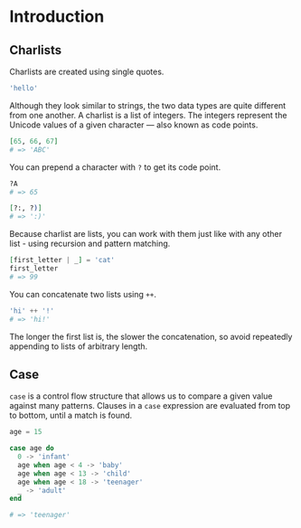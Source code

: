 # Introduction

## Charlists

Charlists are created using single quotes.

``` elixir
'hello'
```

Although they look similar to strings, the two data types are quite different from one another. A charlist is a list of integers. The integers represent the Unicode values of a given character — also known as code points.

``` elixir
[65, 66, 67]
# => 'ABC'
```

You can prepend a character with `?` to get its code point.

``` elixir
?A
# => 65

[?:, ?)]
# => ':)'
```

Because charlist are lists, you can work with them just like with any other list - using recursion and pattern matching.

``` elixir
[first_letter | _] = 'cat'
first_letter
# => 99
```

You can concatenate two lists using `++`.

``` elixir
'hi' ++ '!'
# => 'hi!'
```

The longer the first list is, the slower the concatenation, so avoid repeatedly appending to lists of arbitrary length.

## Case

`case` is a control flow structure that allows us to compare a given value against many patterns. Clauses in a `case` expression are evaluated from top to bottom, until a match is found.

``` elixir
age = 15

case age do
  0 -> 'infant'
  age when age < 4 -> 'baby'
  age when age < 13 -> 'child'
  age when age < 18 -> 'teenager'
  _ -> 'adult'
end

# => 'teenager'
```
